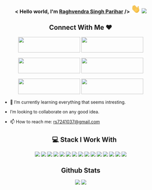 <h3 align='center'> < Hello world, I'm <a href="https://raghvendra.ml/" target="_blank">Raghvendra Singh Parihar</a> /> <img src="https://raw.githubusercontent.com/ABSphreak/ABSphreak/master/gifs/Hi.gif" width="30px"> <img src='https://visitor-badge.glitch.me/badge?page_id=Raghvendra-user'>
</h3>

  <h2 align='center'>Connect With Me &hearts;</h2>
  
  
<div align='center'>  
  

  <a href='https://www.raghvendra.ml'><img src='https://img.shields.io/badge/Website-ffffff?style=flat-square&logo=google-chrome&logoColor=black' height='50' width='200'/></a>
  <a href='https://instagram.com/raghvendra.singhparihar'><img src='https://img.shields.io/badge/-Instagram-ffffff?style=flat-square&logo=Instagram' height='50' width='200'/></a>

  <a href='https://www.linkedin.com/in/raghvendra-singh-parihar-4378621b3'><img src='https://img.shields.io/badge/-Linkedin-ffffff?style=flat-square&logo=Linkedin&logoColor=blue' height='50' width='200'/></a>
  <a href='https://t.me/raghvendrasp'><img src='https://img.shields.io/badge/-Telegram-ffffff?style=flat-square&logo=Telegram&logoColor=blue' height='50' width='200'/></a>

  
  <a href='mailto:rs7241037@gmail.com'><img src='https://img.shields.io/badge/Email-ffffff?style=flat-square&logo=Gmail&logoColor=red' height='50' width='200'/></a>
  <a href='https://wa.me/919907773224'><img src='https://img.shields.io/badge/Whatsapp-ffffff?style=flat-square&logo=Whatsapp&logoColor=darkgreen' height='50' width='200'/></a>

 </div>
  
 

- 🌱 I’m currently learning everything that seems intresting.
- I’m looking to collaborate on any good idea.
- 📫 How to reach me: rs7241037@gmail.com

  
  
 
  <h2 align='center'>💻 Stack I Work With</h2>

<p align="center">
<img src="https://img.shields.io/badge/python-3776AB.svg?&style=for-the-badge&logo=python&logoColor=white" height="25"/>
<img src="https://img.shields.io/badge/c++-3776AB.svg?&style=for-the-badge&logo=c++&logoColor=Blue" height="25"/>
<img src="https://img.shields.io/badge/c-A8B9CC.svg?&style=for-the-badge&logo=c&logoColor=fff" height="25"/>
<img src="https://img.shields.io/badge/html-E34F26.svg?&style=for-the-badge&logo=html5&logoColor=fff" height="25"/>
<img src="https://img.shields.io/badge/css-1572B6.svg?&style=for-the-badge&logo=css3&logoColor=fff" height="25"/>

  <img src="https://img.shields.io/badge/php-8892BF.svg?&style=for-the-badge&logo=php&logoColor=white" height="25"/>
<img src="https://img.shields.io/badge/javascript-F7DF1E.svg?&style=for-the-badge&logo=javascript&logoColor=white" height="25"/>
<img src="https://img.shields.io/badge/firebase-FFCA28.svg?&style=for-the-badge&logo=firebase&logoColor=white" height="25"/>
<img src="https://img.shields.io/badge/mysql-4479A1.svg?&style=for-the-badge&logo=mysql&logoColor=white" height="25"/>
<img src="https://img.shields.io/badge/Flask-000000.svg?&style=for-the-badge&logo=flask&logoColor=white" height="25"/>
<img src="https://img.shields.io/badge/Django-092D1F.svg?&style=for-the-badge&logo=Django&logoColor=white" height="25"/>
<img src="https://img.shields.io/badge/React-61DAFB.svg?&style=for-the-badge&logo=React&logoColor=white" height="25"/>
<img src="https://img.shields.io/badge/Angular-E23237.svg?&style=for-the-badge&logo=Angularjs&logoColor=white" height="25"/>
<img src="https://img.shields.io/badge/Linux-fff.svg?&style=for-the-badge&logo=Linux&logoColor=black" height="25"/>
<img src="https://img.shields.io/badge/Blender-F5792A.svg?&style=for-the-badge&logo=Blender&logoColor=white" height="25"/>

  </p>

  <h2 align='center'>Github Stats</h2>
<div align='center'>
 <img src='https://github-readme-stats.vercel.app/api?username=Raghvendra-user&&show_icons=true&title_color=ffffff&icon_color=bb2acf&text_color=daf7dc&bg_color=151515' heigth='200'>
  
<img src='https://github-readme-stats.vercel.app/api/top-langs/?username=Raghvendra-user&layout=compact' height='200'>

  </div>
<!--  [![Raghvendra's wakatime stats](https://github-readme-stats.vercel.app/api/wakatime?username=Raghvendra)] -->

 
